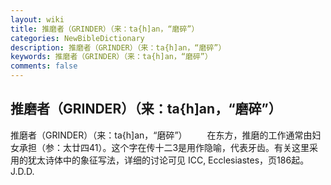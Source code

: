```yaml
---
layout: wiki
title: 推磨者（GRINDER）（来：ta{h]an，“磨碎”）
categories: NewBibleDictionary
description: 推磨者（GRINDER）（来：ta{h]an，“磨碎”）
keywords: 推磨者（GRINDER）（来：ta{h]an，“磨碎”）
comments: false
---
```


## 推磨者（GRINDER）（来：ta{h]an，“磨碎”）



推磨者（GRINDER）（来：ta{h]an，“磨碎”）
　　在东方，推磨的工作通常由妇女承担（参：太廿四41）。这个字在传十二3是用作隐喻，代表牙齿。有关这里采用的犹太诗体中的象征写法，详细的讨论可见 ICC,
Ecclesiastes，页186起。
J.D.D.




